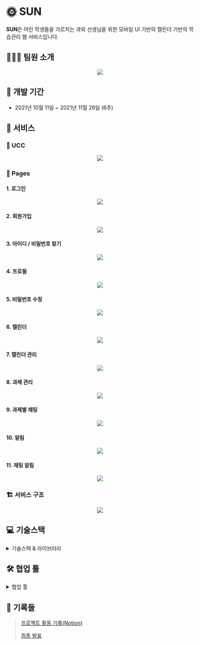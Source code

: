 # 🌞 SUN 

**SUN**은 어린 학생들을 가르치는 과외 선생님을 위한 모바일 UI 기반의 캘린더 기반의 학습관리 웹 서비스입니다.



## :family_man_boy_boy: 팀원 소개

<div align="center">
    <img src="README.assets/image-20211117134212716.png" />
</div>



## :calendar: 개발 기간

- 2021년 10월 11일 ~ 2021년 11월 26일 (6주)



##  :open_file_folder: 서비스

### :movie_camera: UCC
<div align="center">
    <a href="https://youtu.be/_G_Kyw-Vzac" >
        <img src="https://img.youtube.com/vi/_G_Kyw-Vzac/0.jpg" />
    </a>
</div>

### :scroll: Pages

#### 1. 로그인

<div align="center">
    <img src="README.assets/로그인.gif" />
</div>

#### 2. 회원가입

<div align="center">
    <img src="README.assets/회원가입.gif" />
</div>

#### 3. 아이디 / 비밀번호 찾기

<div align="center">
    <img src="README.assets/비밀번호찾기.gif" />
</div>

#### 4. 프로필

<div align="center">
    <img src="README.assets/프로필.webp" />
</div>

#### 5. 비밀번호 수정

<div align="center">
    <img src="README.assets/image-20211117155221389.png" />
</div>

#### 6. 캘린더

<div align="center">
    <img src="README.assets/캘린더.webp" />
</div>

#### 7. 캘린더 관리

<div align="center">
    <img src="README.assets/캘린더 관리.webp" />
</div>



#### 8. 과제 관리

<div align="center">
    <img src="README.assets/과제관리.webp" />
</div>

#### 9. 과제별 채팅

<div align="center">
    <img src="README.assets/채팅.gif" />
</div>

#### 10. 알림

<div align="center">
    <img src="README.assets/알림센터.webp" />
</div>

#### 11. 채팅 알림

<div align="center">
    <img src="README.assets/채팅센터.webp" />
</div>



### :building_construction: 서비스 구조

<div align="center">
    <img src="README.assets/서비스 구조.png" />
</div>


##  :computer: 기술스택

<details>
    <summary>기술스택 & 라이브러리</summary>
    <h4>FE</h4>
    <ul>
        <li>HTML</li>
        <li>CSS, SCSS</li>
        <li>JavaScript</li>
        <li>React</li>
        <li>SWR</li>
        <li>SockJS, STOMP client</li>
    </ul>
    <h4>BE</h4>
    <ul>
        <li>Spring boot</li>
        <li>MySQL</li>
        <li>Redis</li>
        <li>JPA</li>
        <li>JWT</li>
        <li>SSE(Server Sent Events)</li>
        <li>WebSocket</li>
        <li>Kafka</li>
        <li>S3</li>
    </ul>
    <h4>Infra</h4>
    <ul>
        <li>AWS EC2</li>
        <li>Docker</li>
        <li>Nginx</li>
        <li>Kubernetes</li>
    </ul>
</details>


## :hammer_and_wrench: 협업 툴

<details>
    <summary>협업 툴</summary>
    <h4>협업 툴</h4>
    <ul>
        <li>Gitlab</li>
        <li>Jira</li>
        <li>Notion</li>
        <li>Gather Town</li>
    </ul>
</details>



## :speech_balloon: 기록들 

> [프로젝트 활동 기록(Notion)](https://www.notion.so/binitiger/SSAFY-fd747d28c47f448c874e01526b4349b2)
>
> [최종 발표](https://www.miricanvas.com/v/1q2282)

